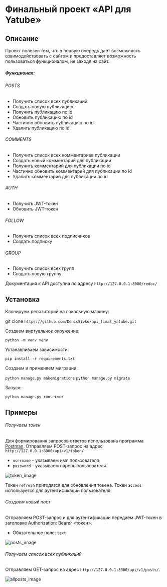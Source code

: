 # Финальный проект «API для Yatube»
## Описание
Проект полезен тем, что в первую очередь даёт возможность взаимодействовать с сайтом и предоставляет возможность пользоваться функционалом, не заходя на сайт.
##### Функционал:
###### POSTS
- Получить список всех публикаций
- Создать новую публикацию
- Получить публикацию по id
- Обновить публикацию по id
- Частично обновить публикацию по id
- Удалить публикацию по id
###### COMMENTS
- Получить список всех комментариев публикации
- Создать новый комментарий для публикации
- Получить комментарий для публикации по id
- Частично обновить комментарий для публикации по id
- Удалить комментарий для публикации по id
###### AUTH
- Получить JWT-токен
- Обновить JWT-токен
###### FOLLOW
- Получить список всех подписчиков
- Создать подписку
###### GROUP
- Получить список всех групп
- Создать новую группу

Документация к API доступна по адресу `http://127.0.0.1:8000/redoc/`
## Установка
Клонируем репозиторий на локальную машину:

git clone `https://github.com/DenisSivko/api_final_yatube.git`

Создаем виртуальное окружение:

`python -m venv venv`

Устанавливаем зависимости:

`pip install -r requirements.txt`

Создаем и применяем миграции:

`python manage.py makemigrations`
`python manage.py migrate`

Запуск:

`python manage.py runserver`

## Примеры
###### Получаем токен
Для формирования запросов ответов использована программа [Postman](https://www.postman.com/).
Отправляем POST-запрос на адрес `http://127.0.0.1:8000/api/v1/token/` 

- `username` - указываем имя пользователя.
- `password` - указываем пароль пользователя.

![token_image](https://i.ibb.co/nLcD2Pv/token.png)

Токен `refresh` пригодятся для обновления токена.
Токен `access` используется для аутентификации пользователя.

###### Создаем новый пост
Отправляем POST-запрос и для аутентификации передаём JWT-токен в заголовке Authorization: Bearer <токен>.
- Обязательное поле: `text`

![posts_image](https://i.ibb.co/KLLsfP6/posts.png)

###### Получаем список всех публикаций
Отправляем GET-запрос на адрес `http://127.0.0.1:8000/api/v1/posts/`.

![allposts_image](https://i.ibb.co/qpsnphB/allposts.png)

